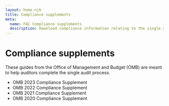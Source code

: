```yaml
---
layout: home.njk
title: Compliance supplements
meta:
  name: FAC Compliance supplements
  description: Download compliance information relating to the single audit submission process for the FAC.
---
```


# Compliance supplements

These guides from the Office of Management and Budget (OMB) are meant to help auditors complete the single audit process.

- OMB 2023 Compliance Supplement
- OMB 2022 Compliance Supplement
- OMB 2021 Compliance Supplement
- OMB 2020 Compliance Supplement
